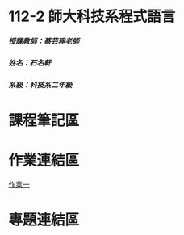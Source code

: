 # 112-2 師大科技系程式語言
##### 授課教師：蔡芸琤老師
##### 姓名：石名軒
##### 系級：科技系二年級
# 課程筆記區
# 作業連結區
[作業一](https://www.youtube.com/watch?v=JGyh-pOPkMo)
# 專題連結區
